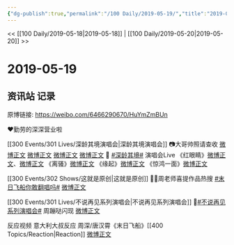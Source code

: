 ```yaml
---
{"dg-publish":true,"permalink":"/100 Daily/2019-05-19/","title":"2019-05-19","created":"2023-03-21T20:55:00.546+08:00","updated":"2023-03-21T20:56:26.768+08:00"}
---
```



<< [[100 Daily/2019-05-18\|2019-05-18]] | [[100 Daily/2019-05-20\|2019-05-20]] >>

# 2019-05-19

## 资讯站 记录

原博链接: https://weibo.com/6466290670/HuYmZmBUn

❤️勤劳的深深营业啦
[](https://weibo.com/1736988591/HuTKV4iAm)
[](https://weibo.com/1736988591/HuXeFEr9m)

[[300 Events/301 Lives/深龄其境演唱会\|深龄其境演唱会]]
📷大哥帅照请查收
[微博正文](https://weibo.com/6466290670/HuXKE9zgB)
[微博正文](https://weibo.com/6466290670/HuPaZo23Y)
[微博正文](https://weibo.com/6466290670/HuP9r8hEF)
[微博正文](https://weibo.com/5516625428/HuTU3xvcD)
🎵 [#深龄其境#](https://s.weibo.com/weibo?q=%23%E6%B7%B1%E9%BE%84%E5%85%B6%E5%A2%83%23) 演唱会Live
《红眼睛》[微博正文](https://weibo.com/5516625428/HuUPbApKa)、[微博正文](https://weibo.com/5516625428/HuVBFjiGN)
《离骚》[微博正文](https://weibo.com/5516625428/HuW45llYI)
《缘起》[微博正文](https://weibo.com/5516625428/HuUxWbHmJ)
《惊鸿一面》[微博正文](https://weibo.com/5516625428/HuXmbpDPr)

[[300 Events/302 Shows/这就是原创\|这就是原创]]
👏🏻周老师喜提作品热搜 [#末日飞船你敢翻唱吗#](https://s.weibo.com/weibo?q=%23%E6%9C%AB%E6%97%A5%E9%A3%9E%E8%88%B9%E4%BD%A0%E6%95%A2%E7%BF%BB%E5%94%B1%E5%90%97%23)
[微博正文](https://weibo.com/6466290670/HuTHie1i0)

[[300 Events/301 Lives/不说再见系列演唱会\|不说再见系列演唱会]]
🐰[#不说再见系列演唱会#](https://s.weibo.com/weibo?q=%23%E4%B8%8D%E8%AF%B4%E5%86%8D%E8%A7%81%E7%B3%BB%E5%88%97%E6%BC%94%E5%94%B1%E4%BC%9A%23) 周蹦哒闪现
[微博正文](https://weibo.com/6466290670/HuT81hy1F)

反应视频 意大利大叔反应 周深/唐汉霄《末日飞船》[[400 Topics/Reaction\|Reaction]]
[微博正文](https://weibo.com/6466290670/HuVVcxIzJ)
